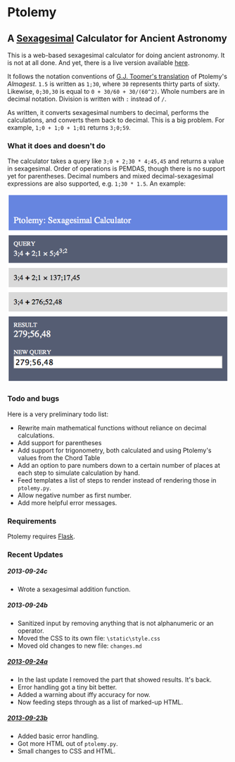 # Ptolemy
## A [Sexagesimal](http://en.wikipedia.org/wiki/Sexagesimal) Calculator for Ancient Astronomy

This is a web-based sexagesimal calculator for doing ancient astronomy. It is not at all done. And yet, there is a live version available [here](http://ptolemy.herokuapp.com).

It follows the notation conventions of [G.J. Toomer's translation](http://www.amazon.com/Ptolemys-Almagest-Ptolemy/dp/0691002606/ref=sr_1_1?ie=UTF8&qid=1379259860&sr=8-1&keywords=g.j.+toomer+almagest) of Ptolemy's *Almagest*. `1.5` is written as `1;30`, where `30` represents thirty parts of sixty. Likewise, `0;30,30` is equal to `0 + 30/60 + 30/(60^2)`. Whole numbers are in decimal notation. Division is written with `:` instead of `/`.

As written, it converts sexagesimal numbers to decimal, performs the calculations, and converts them back to decimal. This is a big problem. For example, `1;0 + 1;0 + 1;01` returns `3;0;59`. 

### What it does and doesn't do

The calculator takes a query like `3;0 + 2;30 * 4;45,45` and returns a value in sexagesimal. Order of operations is PEMDAS, though there is no support yet for parentheses. Decimal numbers and mixed decimal-sexagesimal expressions are also supported, e.g. `1;30 * 1.5`. An example:

![](doc/example.png)

### Todo and bugs

Here is a very preliminary todo list:

* Rewrite main mathematical functions without reliance on decimal calculations.
* Add support for parentheses
* Add support for trigonometry, both calculated and using Ptolemy's values from the Chord Table
* Add an option to pare numbers down to a certain number of places at each step to simulate calculation by hand.
* Feed templates a list of steps to render instead of rendering those in `ptolemy.py`.
* Allow negative number as first number.
* Add more helpful error messages.

### Requirements

Ptolemy requires [Flask](http://flask.pocoo.org).

### Recent Updates

##### 2013-09-24c

* Wrote a sexagesimal addition function.

##### 2013-09-24b

* Sanitized input by removing anything that is not alphanumeric or an operator.
* Moved the CSS to its own file: `\static\style.css`
* Moved old changes to new file: `changes.md`

##### [2013-09-24a](https://github.com/senecando/ptolemy/commit/e6fc3e398d2dbd70c3a93e0c7cb309f91d9cfb48)

* In the last update I removed the part that showed results. It's back.
* Error handling got a tiny bit better.
* Added a warning about iffy accuracy for now.
* Now feeding steps through as a list of marked-up HTML.

##### [2013-09-23b](https://github.com/senecando/ptolemy/commit/95cb5b0f32bc599f137258a7f3d73c7e8a103f4c)

* Added basic error handling.
* Got more HTML out of `ptolemy.py`.
* Small changes to CSS and HTML.